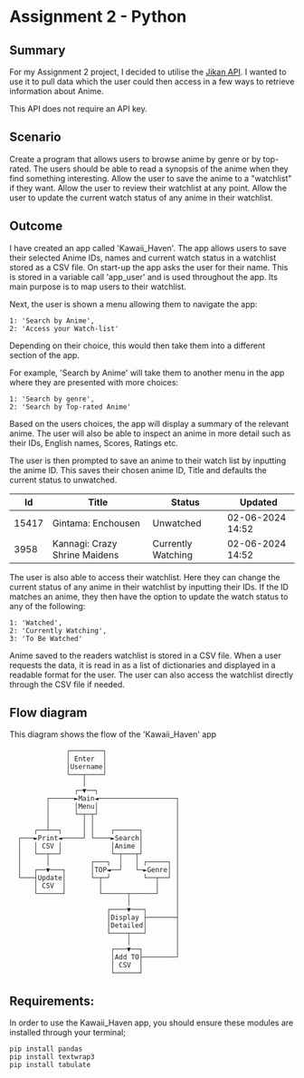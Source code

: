 # Assignment 2 - Python

## Summary
For my Assignment 2 project, I decided to utilise the [Jikan API](https://jikan.moe/).
I wanted to use it to pull data which the user could then access in a few ways to retrieve information about Anime.

This API does not require an API key.

## Scenario
Create a program that allows users to browse anime by genre or by top-rated.
The users should be able to read a synopsis of the anime when they find something interesting.
Allow the user to save the anime to a "watchlist" if they want.
Allow the user to review their watchlist at any point.
Allow the user to update the current watch status of any anime in their watchlist.

## Outcome
I have created an app called 'Kawaii_Haven'.
The app allows users to save their selected Anime IDs, names and current watch status in a watchlist stored as a CSV file.
On start-up the app asks the user for their name.
This is stored in a variable call 'app_user' and is used throughout the app.
Its main purpose is to map users to their watchlist.

Next, the user is shown a menu allowing them to navigate the app:
```text
1: 'Search by Anime',
2: 'Access your Watch-list'
```

Depending on their choice, this would then take them into a different section of the app.

For example, 'Search by Anime' will take them to another menu in the app where they are presented with more choices:
```text
1: 'Search by genre',
2: 'Search by Top-rated Anime'
```

Based on the users choices, the app will display a summary of the relevant anime.
The user will also be able to inspect an anime in more detail such as their IDs, English names, Scores, Ratings etc.

The user is then prompted to save an anime to their watch list by inputting the anime ID.
This saves their chosen anime ID, Title and defaults the current status to unwatched.

| Id    | Title                         | Status              | Updated           |
|-------|-------------------------------|---------------------|-------------------|
| 15417 | Gintama: Enchousen            | Unwatched           | 02-06-2024 14:52  | 
| 3958  | Kannagi: Crazy Shrine Maidens | Currently Watching  | 02-06-2024 14:52  |

The user is also able to access their watchlist.
Here they can change the current status of any anime in their watchlist by inputting their IDs.
If the ID matches an anime, they then have the option to update the watch status to any of the following:
```text
1: 'Watched',
2: 'Currently Watching',
3: 'To Be Watched'
```

Anime saved to the readers watchlist is stored in a CSV file.
When a user requests the data, it is read in as a list of dictionaries and displayed in a readable format for the user. 
The user can also access the watchlist directly through the CSV file if needed.

## Flow diagram
This diagram shows the flow of the 'Kawaii_Haven' app
```text
              ┌────────┐                    
              │ Enter  │                    
              │Username│                    
              └───┬────┘                    
                  │                         
                ┌─▼──┐                      
         ┌──────►Main◄───────────────────┐  
         │      │Menu│                   │  
         │      └─┬─┬┘                   │  
         │        │ │                    │  
      ┌──┴──┐     │ │    ┌──────┐        │  
  ┌───►Print◄─────┘ └────►Search│        │  
  │   │ CSV │            │Anime │        │  
  │   └──┬──┘            └─┬───┬┘        │  
  │      │          ┌───┐  │   │ ┌─────┐ │  
  │   ┌──▼───┐      │TOP◄──┘   └─►Genre│ │  
  └───┤Update│      └─┬─┘        └──┬──┘ │  
      │ CSV  │        │             │    │  
      └──────┘        └──────┬──────┘    │  
                             │           │  
                        ┌────▼───┐       │  
                        │Display ├───────┤  
                        │Detailed│       │  
                        └────┬───┘       │  
                             │           │  
                         ┌───▼──┐        │  
                         │Add TO├────────┘  
                         │ CSV  │           
                         └──────┘           
```

## Requirements:
In order to use the Kawaii_Haven app, you should ensure these modules are installed through your terminal;
```shell
pip install pandas
pip install textwrap3
pip install tabulate
```
